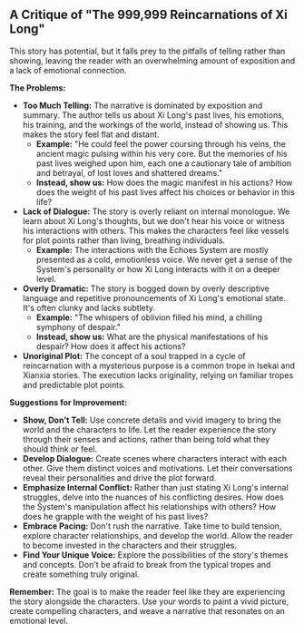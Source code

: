 ## A Critique of "The 999,999 Reincarnations of Xi Long"

This story has potential, but it falls prey to the pitfalls of telling rather than showing, leaving the reader with an overwhelming amount of exposition and a lack of emotional connection. 

**The Problems:**

* **Too Much Telling:**  The narrative is dominated by exposition and summary. The author tells us about Xi Long's past lives, his emotions, his training, and the workings of the world, instead of showing us. This makes the story feel flat and distant. 
    * **Example:** "He could feel the power coursing through his veins, the ancient magic pulsing within his very core. But the memories of his past lives weighed upon him, each one a cautionary tale of ambition and betrayal, of lost loves and shattered dreams." 
    * **Instead, show us:**  How does the magic manifest in his actions? How does the weight of his past lives affect his choices or behavior in this life?  
* **Lack of Dialogue:** The story is overly reliant on internal monologue.  We learn about Xi Long's thoughts, but we don't hear his voice or witness his interactions with others. This makes the characters feel like vessels for plot points rather than living, breathing individuals. 
    * **Example:**  The interactions with the Echoes System are mostly presented as a cold, emotionless voice.  We never get a sense of the System's personality or how Xi Long interacts with it on a deeper level.
* **Overly Dramatic:**  The story is bogged down by overly descriptive language and repetitive pronouncements of Xi Long's emotional state.  It's often clunky and lacks subtlety. 
    * **Example:**  "The whispers of oblivion filled his mind, a chilling symphony of despair." 
    * **Instead, show us:**  What are the physical manifestations of his despair? How does it affect his actions? 
* **Unoriginal Plot:** The concept of a soul trapped in a cycle of reincarnation with a mysterious purpose is a common trope in Isekai and Xianxia stories. The execution lacks originality, relying on familiar tropes and predictable plot points.

**Suggestions for Improvement:**

* **Show, Don't Tell:** Use concrete details and vivid imagery to bring the world and the characters to life. Let the reader experience the story through their senses and actions, rather than being told what they should think or feel.
* **Develop Dialogue:** Create scenes where characters interact with each other.  Give them distinct voices and motivations. Let their conversations reveal their personalities and drive the plot forward. 
* **Emphasize Internal Conflict:**  Rather than just stating Xi Long's internal struggles, delve into the nuances of his conflicting desires. How does the System's manipulation affect his relationships with others?  How does he grapple with the weight of his past lives?  
* **Embrace Pacing:**  Don't rush the narrative. Take time to build tension, explore character relationships, and develop the world. Allow the reader to become invested in the characters and their struggles.
* **Find Your Unique Voice:**  Explore the possibilities of the story's themes and concepts. Don't be afraid to break from the typical tropes and create something truly original.

**Remember:** The goal is to make the reader feel like they are experiencing the story alongside the characters.  Use your words to paint a vivid picture, create compelling characters, and weave a narrative that resonates on an emotional level. 
